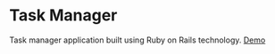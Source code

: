 # Task Manager
Task manager application built using Ruby on Rails technology.
[Demo](https://midnight-ware.herokuapp.com)

